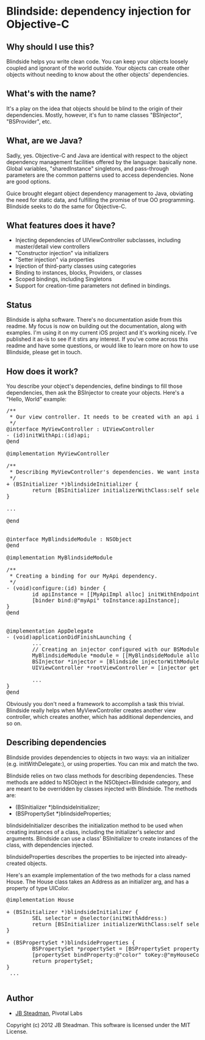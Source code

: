 # Blindside: dependency injection for Objective-C

## Why should I use this?

Blindside helps you write clean code. You can keep your objects loosely coupled and ignorant of the world outside. Your objects can create other objects without needing to know about the other objects' dependencies.


## What's with the name?

It's a play on the idea that objects should be blind to the origin of their dependencies. Mostly, however, it's fun to name classes "BSInjector", "BSProvider", etc.


## What, are we Java?

Sadly, yes. Objective-C and Java are identical with respect to the object dependency management facilities offered by the language: basically none. Global variables, "sharedInstance" singletons, and pass-through parameters are the common patterns used to access dependencies. None are good options. 

Guice brought elegant object dependency management to Java, obviating the need for static data, and fulfilling the promise of true OO programming. Blindside seeks to do the same for Objective-C.

## What features does it have?

* Injecting dependencies of UIViewController subclasses, including master/detail view controllers
* "Constructor injection" via initializers
* "Setter injection" via properties
* Injection of third-party classes using categories
* Binding to instances, blocks, Providers, or classes
* Scoped bindings, including Singletons
* Support for creation-time parameters not defined in bindings.

## Status

Blindside is alpha software. There's no documentation aside from this readme. My focus is now on building out the documentation, along with examples. I'm using it on my current iOS project and it's working nicely. I've published it as-is to see if it stirs any interest. If you've come across this readme and have some questions, or would like to learn more on how to use Blindside, please get in touch. 


## How does it work?

You describe your object's dependencies, define bindings to fill those dependencies, then ask the BSInjector to create your objects. Here's a "Hello, World" example:

<pre>
/**
 * Our view controller. It needs to be created with an api instance.
 */
@interface MyViewController : UIViewController
- (id)initWithApi:(id<MyApi>)api;
@end

@implementation MyViewController

/**
 * Describing MyViewController's dependencies. We want instances initialized using initWithApi:, which takes one arg.
 */
+ (BSInitializer *)blindsideInitializer {
		return [BSInitializer initializerWithClass:self selector:@selector(initWithApi:) argumentKeys:@"myApi", nil];
}

...

@end


@interface MyBlindsideModule : NSObject<BSModule>
@end

@implementation MyBlindsideModule

/**
 * Creating a binding for our MyApi dependency.
 */
- (void)configure:(id<BSBinder>) binder {
		id<MyApi> apiInstance = [[MyApiImpl alloc] initWithEndpoint:@"http://api.mycompany.com"];
		[binder bind:@"myApi" toInstance:apiInstance];
}
@end


@implementation AppDelegate
- (void)applicationDidFinishLaunching {
		...
		// Creating an injector configured with our BSModule. Asking the injector for an instance of our ViewController.
		MyBlindsideModule *module = [[MyBlindsideModule alloc] init];
		BSInjector *injector = [Blindside injectorWithModule:module];
		UIViewController *rootViewController = [injector getInstance:[MyViewController class]];
		
		...
}
@end
</pre>

Obviously you don't need a framework to accomplish a task this trivial. Blindside really helps when MyViewController creates another view controller, which creates another, which has additional dependencies, and so on.



## Describing dependencies

Blindside provides dependencies to objects in two ways: via an initializer (e.g. initWithDelegate:), or using properties. You can mix and match the two.
 
Blindside relies on two class methods for describing dependencies. These methods are added to NSObject in the NSObject+Blindside category, and are meant to be overridden by classes injected with Blindside. The methods are:

+ (BSInitializer *)blindsideInitializer;
+ (BSPropertySet *)blindsideProperties;

blindsideInitializer describes the initialization method to be used when creating instances of a class, including the initializer's selector and arguments. Blindside can use a class' BSInitializer to create instances of the class, with dependencies injected. 

blindsideProperties describes the properties to be injected into already-created objects. 

Here's an example implementation of the two methods for a class named House. The House class takes an Address as an initializer arg, and has a property of type UIColor.

<pre>
@implementation House

+ (BSInitializer *)blindsideInitializer {
		SEL selector = @selector(initWithAddress:)
		return [BSInitializer initializerWithClass:self selector:selector argumentKeys:[Address class]];
}

+ (BSPropertySet *)blindsideProperties {
		BSPropertySet *propertySet = [BSPropertySet propertySetWithClass:self propertyNames:@"color", nil];
		[propertySet bindProperty:@"color" toKey:@"myHouseColor"];
		return propertySet;
}
 ...

</pre>


## Author

* [JB Steadman](mailto:jb@pivotallabs.com), Pivotal Labs

Copyright (c) 2012 JB Steadman. This software is licensed under the MIT License.